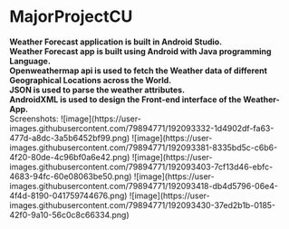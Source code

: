 # MajorProjectCU
<b>
Weather Forecast application is built in Android Studio.
<br>
Weather Forecast app is built using Android with Java programming Language.
<br>
Openweathermap api is used to fetch the Weather data of different Geographical Locations across the World.
<br>
JSON is used to parse the weather attributes.
<br>
AndroidXML is used to design the Front-end interface of the Weather-App.
</b>
<br>
Screenshots:
![image](https://user-images.githubusercontent.com/79894771/192093332-1d4902df-fa63-477d-a8dc-3a5b6452bf99.png)
![image](https://user-images.githubusercontent.com/79894771/192093381-8335bd5c-c6b6-4f20-80de-4c96bf0a6e42.png)
![image](https://user-images.githubusercontent.com/79894771/192093403-7cf13d46-ebfc-4683-94fc-60e08063be50.png)
![image](https://user-images.githubusercontent.com/79894771/192093418-db4d5796-06e4-4f4d-8190-041759744676.png)
![image](https://user-images.githubusercontent.com/79894771/192093430-37ed2b1b-0185-42f0-9a10-56c0c8c66334.png)



